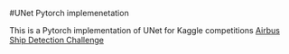 #UNet Pytorch implemenetation

This is a Pytorch implementation of UNet for Kaggle competitions [Airbus Ship Detection Challenge
](https://www.kaggle.com/c/airbus-ship-detection)
